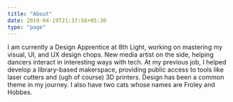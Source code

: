 ```yaml
---
title: "About"
date: 2019-04-19T21:37:58+05:30
type: "page"
---
```


I am currently a Design Apprentice at 8th Light, working on mastering my visual, UI, and UX design chops. New media artist on the side, helping dancers interact in interesting ways with tech. At my previous job, I helped develop a library-based makerspace, providing public access to tools like laser cutters and (ugh of course) 3D printers. Design has been a common theme in my journey. I also have two cats whose names are Froley and Hobbes.
